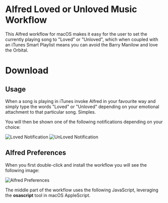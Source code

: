 # Alfred Loved or Unloved Music Workflow #

This Alfred workflow for macOS makes it easy for the user to set the currently playing song to "Loved" or "Unloved", which when coupled with an iTunes Smart Playlist means you can avoid the Barry Manilow and love the Orbital.

# Download #

## Usage ##

When a song is playing in iTunes invoke Alfred in your favourite way and simply type the words "Loved" or "Unloved" depending on your emotional attachment to that particular song.  Simples.

You will then be shown one of the following notifications depending on your choice:

![Loved Notification]()
![UnLoved Notification]()

## Alfred Preferences ##

When you first double-click and install the workflow you will see the following image:

![Alfred Preferences]()

The middle part of the workflow uses the following JavaScript, leveraging the __osascript__ tool in macOS AppleScript.

<script src="https://gist.github.com/robotsandcake/2b61c73d3ff7e0de4b00e13a3fe9de92.js"></script>
